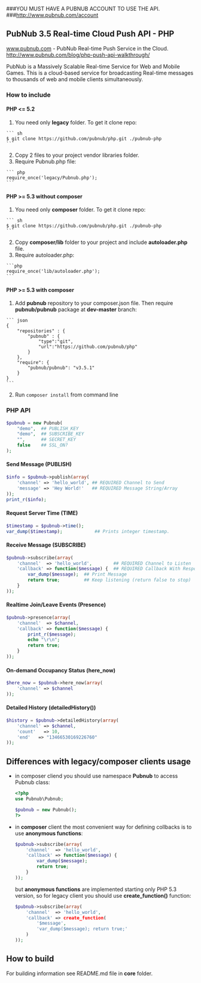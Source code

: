 ###YOU MUST HAVE A PUBNUB ACCOUNT TO USE THE API.
###http://www.pubnub.com/account

## PubNub 3.5 Real-time Cloud Push API - PHP

www.pubnub.com - PubNub Real-time Push Service in the Cloud. 
http://www.pubnub.com/blog/php-push-api-walkthrough/

PubNub is a Massively Scalable Real-time Service for Web and Mobile Games. This is a cloud-based service for broadcasting Real-time messages to thousands of web and mobile clients simultaneously.

### How to include

#### PHP <= 5.2
  1. You need only **legacy** folder. To get it clone repo:

    ``` sh
    $ git clone https://github.com/pubnub/php.git ./pubnub-php
    ```
  2. Copy 2 files to your project vendor libraries folder.
  3. Require Pubnub.php file:

    ``` php
    require_once('legacy/Pubnub.php');
    ```

#### PHP >= 5.3 without composer
  1. You need only **composer** folder. To get it clone repo:

    ``` sh
    $ git clone https://github.com/pubnub/php.git ./pubnub-php
    ```

  2. Copy **composer/lib** folder to your project and include **autoloader.php** file.
  3. Require autoloader.php:
  
    ```php
    require_once('lib/autoloader.php');
    ```
    
#### PHP >= 5.3 with composer
  1. Add **pubnub** repository to your composer.json file. Then require **pubnub/pubnub** package at **dev-master** branch:
  
    ``` json
    {
        "repositories" : {
            "pubnub" : {
                "type":"git",
                "url":"https://github.com/pubnub/php"
            }
        },
        "require": {
            "pubnub/pubnub": "v3.5.1"
        }
    }
    ```
  2. Run ```composer install``` from command line

### PHP API
```php
$pubnub = new Pubnub(
    "demo",  ## PUBLISH_KEY
    "demo",  ## SUBSCRIBE_KEY
    "",      ## SECRET_KEY
    false    ## SSL_ON?
);
```

#### Send Message (PUBLISH)
```php
$info = $pubnub->publish(array(
    'channel' => 'hello_world', ## REQUIRED Channel to Send
    'message' => 'Hey World!'   ## REQUIRED Message String/Array
));
print_r($info);
```

#### Request Server Time (TIME)
```php
$timestamp = $pubnub->time();
var_dump($timestamp);            ## Prints integer timestamp.
```

#### Receive Message (SUBSCRIBE)
```php
$pubnub->subscribe(array(
    'channel'  => 'hello_world',        ## REQUIRED Channel to Listen
    'callback' => function($message) {  ## REQUIRED Callback With Response
        var_dump($message);  ## Print Message
        return true;         ## Keep listening (return false to stop)
    }
));
```

#### Realtime Join/Leave Events (Presence)
```php
$pubnub->presence(array(
    'channel'  => $channel,
    'callback' => function($message) {
        print_r($message);
		echo "\r\n";
        return true;
    }
));
```

#### On-demand Occupancy Status (here_now)
```php
$here_now = $pubnub->here_now(array(
    'channel' => $channel
));
```

#### Detailed History (detailedHistory())
```php
$history = $pubnub->detailedHistory(array(
    'channel' => $channel,
    'count'   => 10,
    'end'   => "13466530169226760"
));
```

## Differences with legacy/composer clients usage
* in composer cliend you should use namespace **Pubnub** to access Pubnub class:

  ``` php
  <?php
  use Pubnub\Pubnub;
  
  $pubnub = new Pubnub();
  ?>
  ```

* in **composer** client the most convenient way for defining collbacks is to use **anonymous functions**:

  ``` php
  $pubnub->subscribe(array(
      'channel'  => 'hello_world',
      'callback' => function($message) {
          var_dump($message);
          return true;
      }
  ));
  ```

  but **anonymous functions** are implemented starting only PHP 5.3 version, so for legacy client you should use **create_function()** function:

  ```php
  $pubnub->subscribe(array(
      'channel'  => 'hello_world',
      'callback' => create_function(
          '$message',
          'var_dump($message); return true;'
      )
  ));
  ```
## How to build
  For building information see README.md file in **core** folder.
  
  
